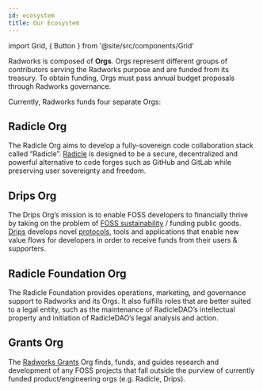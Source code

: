 ```yaml
---
id: ecosystem
title: Our Ecosystem
---
```


import Grid, { Button } from '@site/src/components/Grid'

Radworks is composed of **Orgs**. Orgs represent different groups of contributors serving the Radworks purpose and are funded from its treasury. To obtain funding, Orgs must pass annual budget proposals through Radworks governance.

Currently, Radworks funds four separate Orgs:

## Radicle Org
The Radicle Org aims to develop a fully-sovereign code collaboration stack called “Radicle”. [Radicle](https://radicle.xyz/) is designed to be a secure, decentralized and powerful alternative to code forges such as GitHub and GitLab while preserving user sovereignty and freedom.

## Drips Org
The Drips Org’s mission is to enable FOSS developers to financially thrive by taking on the problem of [FOSS sustainability](https://fosssustainability.com/) / funding public goods. [Drips](https://www.drips.network/) develops novel [protocols](https://github.com/radicle-dev/drips-contracts), tools and applications that enable new value flows for developers in order to receive funds from their users & supporters.

## Radicle Foundation Org
The Radicle Foundation provides operations, marketing, and governance support to Radworks and its Orgs. It also fulfills roles that are better suited to a legal entity, such as the maintenance of RadicleDAO’s intellectual property and initiation of RadicleDAO’s legal analysis and action.

## Grants Org
The [Radworks Grants](https://github.com/radicle-dev/radicle-grants) Org finds, funds, and guides research and development of any FOSS projects that fall outside the purview of currently funded product/engineering orgs (e.g. Radicle, Drips).